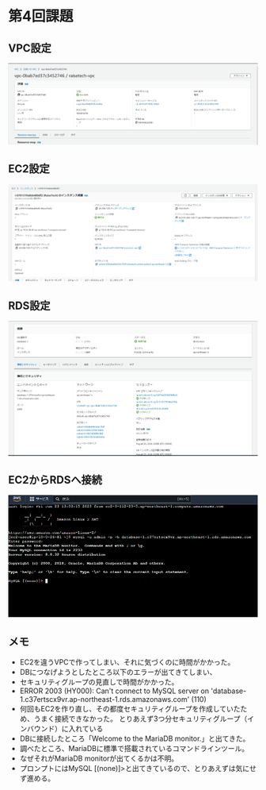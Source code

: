 # 第4回課題

## VPC設定
![sampleap](img/Lecture04_vpc_setting.png)

## EC2設定
![sampleap](img/Lecture04_ec2_setting.png)

## RDS設定
![sampleap](img/Lecture04_rds_setting.png)

## EC2からRDSへ接続
![sampleap](img/Lecture04_ec2-mysql_connect.png)

## メモ
- EC2を違うVPCで作ってしまい、それに気づくのに時間がかかった。
- DBにつなげようとしたところ以下のエラーが出てきてしまい、
- セキュリティグループの見直しで時間がかかった。
- ERROR 2003 (HY000): Can't connect to MySQL server on 'database-1.c37ertscx9vr.ap-northeast-1.rds.amazonaws.com' (110)
- 何回もEC2を作り直し、その都度セキュリティグループを作成していたため、うまく接続できなかった。
とりあえず3つ分セキュリティグループ（インバウンド）に入れている
- DBに接続したところ「Welcome to the MariaDB monitor.」と出てきた。
- 調べたところ、MariaDBに標準で搭載されているコマンドラインツール。
- なぜそれがMariaDB monitorが出てくるかは不明。
- プロンプトにはMySQL [(none)]>と出てきているので、とりあえずは気にせず進める。
